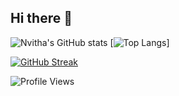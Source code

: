 ## Hi there 👋
![Nvitha's GitHub stats](https://github-readme-stats.vercel.app/api?username=Nivithasri&show_icons=true&theme=aura)
[![Top Langs](https://github-readme-stats.vercel.app/api/top-langs/?username=Nivithasri&hide=javascript&layout=compact&hide_progress=true&theme=aura)]

[![GitHub Streak](https://streak-stats.demolab.com?user=Nivithasri&theme=aura)](https://git.io/streak-stats)

![Profile Views](https://komarev.com/ghpvc/?username=Nivithasri&color=0f0f0f&style=for-the-badge)

<!--
**Nivithasri/Nivithasri** is a ✨ _special_ ✨ repository because its `README.md` (this file) appears on your GitHub profile.

Here are some ideas to get you started:

- 🔭 I’m currently working on ...
- 🌱 I’m currently learning ...
- 👯 I’m looking to collaborate on ...
- 🤔 I’m looking for help with ...
- 💬 Ask me about ...
- 📫 How to reach me: ...
- 😄 Pronouns: ...
- ⚡ Fun fact: ...
-->

